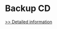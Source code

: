 # Backup CD
[>> Detailed information](https://secure.shareit.com/shareit/product.html?productid=300565153&affiliateid=200057808)